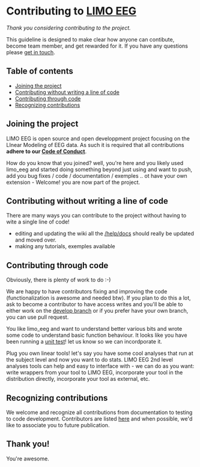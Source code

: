 # Contributing to [LIMO EEG](https://github.com/LIMO-EEG-Toolbox/limo_eeg)

*Thank you considering contributing to the project.*

This guideline is designed to make clear how anyone can contibute, become team member, and get rewarded for it.
If you have any questions please [get in touch](@cyril.pernet@ed.ac.uk).

## Table of contents


*   [Joining the project](#joining-the-project)
*   [Contributing without writing a line of code](#Contributing-without-writing-a-line-of-code)
*   [Contributing through code](#Contributing-through-code)
*   [Recognizing contributions](#recognizing-contributions)

## Joining the project

LIMO EEG is open source and open developpment project focusing on the LInear Modeling of EEG data. As such it is required that all contributions **adhere to our [Code of Conduct](CODE_OF_CONDUCT.md)**.

How do you know that you joined? well, you're here and you likely used limo_eeg and started doing something beyond just using and want to push, add you bug fixes / code / documentation / exemples .. ot have your own extension - Welcome! you are now part of the project.

## Contributing without writing a line of code

There are many ways you can contribute to the project without having to wite a single line of code!
- editing and updating the wiki all the [/help/docs](https://github.com/LIMO-EEG-Toolbox/limo_eeg/tree/master/help/docs) should really be updated and moved over.
- making any tutorials, exemples available

## Contributing through code

Obviously, there is plenty of work to do :-)

We are happy to have contributors fixing and improving the code (functionalization is awesome and needed btw). If you plan to do this a lot, ask to become a contributor to have access writes and you'll be able to either work on the [develop branch](https://github.com/LIMO-EEG-Toolbox/limo_eeg/tree/develop) or if you prefer have your own branch, you can use pull request.

You like limo_eeg and want to understand better various bits and wrote some code to understand basic function behaviour. It looks like you have been running a [unit test](https://en.wikipedia.org/wiki/Unit_testing)! let us know so we can incordporate it.

Plug you own linear tools! let's say you have some cool analyses that run at the subject level and now you want to do stats. LIMO EEG 2nd level analyses tools can help and easy to interface with - we can do as you want: write wrappers from your tool to LIMO EEG, incorporate your tool in the distribution directly, incorporate your tool as external, etc.

## Recognizing contributions

We welcome and recognize all contributions from documentation to testing to code development. Contributors are listed [here](https://github.com/LIMO-EEG-Toolbox/limo_eeg/blob/master/contributors.md) and when possible, we'd like to associate you to future publication.

## Thank you!

You're awesome.

